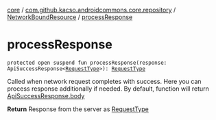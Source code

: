 [core](../../index.md) / [com.github.kacso.androidcommons.core.repository](../index.md) / [NetworkBoundResource](index.md) / [processResponse](./process-response.md)

# processResponse

`protected open suspend fun processResponse(response: ApiSuccessResponse<`[`RequestType`](index.md#RequestType)`>): `[`RequestType`](index.md#RequestType)

Called when network request completes with success.
Here you can process response additionally if needed.
By default, function will return [ApiSuccessResponse.body](#)

**Return**
Response from the server as [RequestType](index.md#RequestType)

